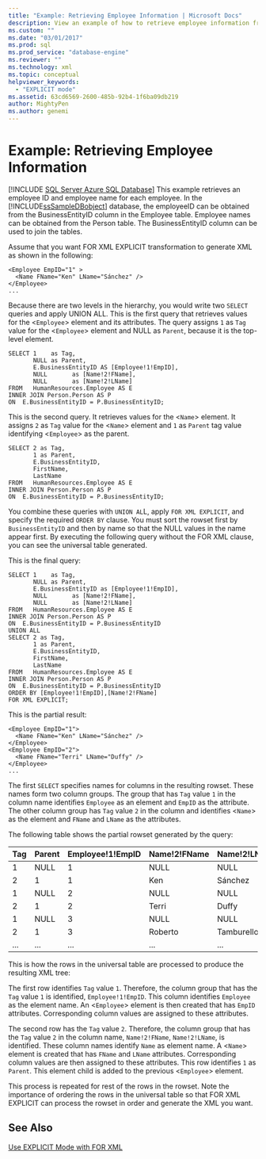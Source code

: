 ```yaml
---
title: "Example: Retrieving Employee Information | Microsoft Docs"
description: View an example of how to retrieve employee information from a database as XML using a query with FOR XML EXPLICIT.
ms.custom: ""
ms.date: "03/01/2017"
ms.prod: sql
ms.prod_service: "database-engine"
ms.reviewer: ""
ms.technology: xml
ms.topic: conceptual
helpviewer_keywords: 
  - "EXPLICIT mode"
ms.assetid: 63cd6569-2600-485b-92b4-1f6ba09db219
author: MightyPen
ms.author: genemi
---
```

# Example: Retrieving Employee Information
[!INCLUDE [SQL Server Azure SQL Database](../../includes/applies-to-version/sql-asdb.md)]
  This example retrieves an employee ID and employee name for each employee. In the [!INCLUDE[ssSampleDBobject](../../includes/sssampledbobject-md.md)] database, the employeeID can be obtained from the BusinessEntityID column in the Employee table. Employee names can be obtained from the Person table. The BusinessEntityID column can be used to join the tables.  
  
 Assume that you want FOR XML EXPLICIT transformation to generate XML as shown in the following:  
  
```  
<Employee EmpID="1" >  
  <Name FName="Ken" LName="Sánchez" />  
</Employee>  
...  
```  
  
 Because there are two levels in the hierarchy, you would write two `SELECT` queries and apply UNION ALL. This is the first query that retrieves values for the <`Employee`> element and its attributes. The query assigns `1` as `Tag` value for the <`Employee`> element and NULL as `Parent`, because it is the top-level element.  
  
```  
SELECT 1    as Tag,  
       NULL as Parent,  
       E.BusinessEntityID AS [Employee!1!EmpID],  
       NULL       as [Name!2!FName],  
       NULL       as [Name!2!LName]  
FROM   HumanResources.Employee AS E  
INNER JOIN Person.Person AS P  
ON  E.BusinessEntityID = P.BusinessEntityID;  
```  
  
 This is the second query. It retrieves values for the <`Name`> element. It assigns `2` as `Tag` value for the <`Name`> element and `1` as `Parent` tag value identifying <`Employee`> as the parent.  
  
```  
SELECT 2 as Tag,  
       1 as Parent,  
       E.BusinessEntityID,  
       FirstName,   
       LastName   
FROM   HumanResources.Employee AS E  
INNER JOIN Person.Person AS P  
ON  E.BusinessEntityID = P.BusinessEntityID;  
```  
  
 You combine these queries with `UNION AL`L, apply `FOR XML EXPLICIT`, and specify the required `ORDER BY` clause. You must sort the rowset first by `BusinessEntityID` and then by name so that the NULL values in the name appear first. By executing the following query without the FOR XML clause, you can see the universal table generated.  
  
 This is the final query:  
  
```  
SELECT 1    as Tag,  
       NULL as Parent,  
       E.BusinessEntityID as [Employee!1!EmpID],  
       NULL       as [Name!2!FName],  
       NULL       as [Name!2!LName]  
FROM   HumanResources.Employee AS E  
INNER JOIN Person.Person AS P  
ON  E.BusinessEntityID = P.BusinessEntityID  
UNION ALL  
SELECT 2 as Tag,  
       1 as Parent,  
       E.BusinessEntityID,  
       FirstName,   
       LastName   
FROM   HumanResources.Employee AS E  
INNER JOIN Person.Person AS P  
ON  E.BusinessEntityID = P.BusinessEntityID  
ORDER BY [Employee!1!EmpID],[Name!2!FName]  
FOR XML EXPLICIT;  
```  
  
 This is the partial result:  
  
```
<Employee EmpID="1">
  <Name FName="Ken" LName="Sánchez" />
</Employee>
<Employee EmpID="2">
  <Name FName="Terri" LName="Duffy" />
</Employee>
...
```
  
 The first `SELECT` specifies names for columns in the resulting rowset. These names form two column groups. The group that has `Tag` value `1` in the column name identifies `Employee` as an element and `EmpID` as the attribute. The other column group has `Tag` value `2` in the column and identifies <`Name`> as the element and `FName` and `LName` as the attributes.  
  
 The following table shows the partial rowset generated by the query:  
  
Tag | Parent | Employee!1!EmpID | Name!2!FName | Name!2!LName
-|-|-|-|-
1 | NULL | 1 | NULL | NULL 
2 | 1 | 1 | Ken | Sánchez 
1 | NULL | 2 | NULL | NULL 
2 | 1 | 2 | Terri | Duffy 
1 | NULL | 3 | NULL | NULL 
2 | 1 | 3 | Roberto | Tamburello 
... | ... | ... | ... | ...
  
 This is how the rows in the universal table are processed to produce the resulting XML tree:  
  
 The first row identifies `Tag` value `1`. Therefore, the column group that has the `Tag` value `1` is identified, `Employee!1!EmpID`. This column identifies `Employee` as the element name. An <`Employee`> element is then created that has `EmpID` attributes. Corresponding column values are assigned to these attributes.  
  
 The second row has the `Tag` value `2`. Therefore, the column group that has the `Tag` value `2` in the column name, `Name!2!FName`, `Name!2!LName`, is identified. These column names identify `Name` as element name. A <`Name`> element is created that has `FName` and `LName` attributes. Corresponding column values are then assigned to these attributes. This row identifies `1` as `Parent`. This element child is added to the previous <`Employee`> element.  
  
 This process is repeated for rest of the rows in the rowset. Note the importance of ordering the rows in the universal table so that FOR XML EXPLICIT can process the rowset in order and generate the XML you want.  
  
## See Also  
 [Use EXPLICIT Mode with FOR XML](../../relational-databases/xml/use-explicit-mode-with-for-xml.md)  
  
  
